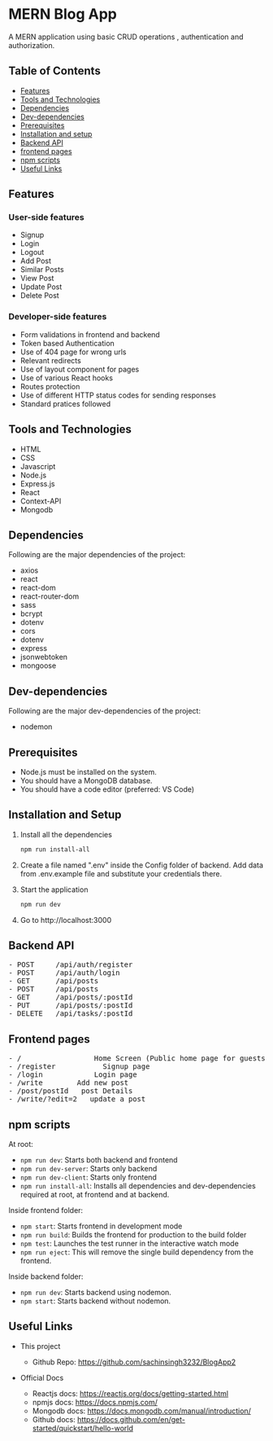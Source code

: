 # MERN Blog App

A MERN application using basic CRUD operations , authentication and authorization.

## Table of Contents

- [Features](#features)
- [Tools and Technologies](#tools-and-technologies)
- [Dependencies](#dependencies)
- [Dev-dependencies](#dev-dependencies)
- [Prerequisites](#prerequisites)
- [Installation and setup](#installation-and-setup)
- [Backend API](#backend-api)
- [frontend pages](#frontend-pages)
- [npm scripts](#npm-scripts)
- [Useful Links](#useful-links)

## Features

### User-side features

- Signup
- Login
- Logout
- Add Post
- Similar Posts
- View Post
- Update Post
- Delete Post

### Developer-side features

- Form validations in frontend and backend
- Token based Authentication
- Use of 404 page for wrong urls
- Relevant redirects
- Use of layout component for pages
- Use of various React hooks
- Routes protection
- Use of different HTTP status codes for sending responses
- Standard pratices followed

## Tools and Technologies

- HTML
- CSS
- Javascript
- Node.js
- Express.js
- React
- Context-API
- Mongodb

## Dependencies

Following are the major dependencies of the project:

- axios
- react
- react-dom
- react-router-dom
- sass
- bcrypt
- dotenv
- cors
- dotenv
- express
- jsonwebtoken
- mongoose

## Dev-dependencies

Following are the major dev-dependencies of the project:

- nodemon

## Prerequisites

- Node.js must be installed on the system.
- You should have a MongoDB database.
- You should have a code editor (preferred: VS Code)

## Installation and Setup

1. Install all the dependencies

   ```sh
   npm run install-all
   ```

2. Create a file named ".env" inside the Config folder of backend. Add data from .env.example file and substitute your credentials there.

3. Start the application

   ```sh
   npm run dev
   ```

4. Go to http://localhost:3000

## Backend API

<pre>
- POST     /api/auth/register
- POST     /api/auth/login
- GET      /api/posts
- POST     /api/posts
- GET      /api/posts/:postId
- PUT      /api/posts/:postId
- DELETE   /api/tasks/:postId
</pre>

## Frontend pages

<pre>
- /                 Home Screen (Public home page for guests and private dashboard (tasks) for logged-in users)
- /register           Signup page
- /login            Login page
- /write        Add new post
- /post/postId   post Details
- /write/?edit=2   update a post
</pre>

## npm scripts

At root:

- `npm run dev`: Starts both backend and frontend
- `npm run dev-server`: Starts only backend
- `npm run dev-client`: Starts only frontend
- `npm run install-all`: Installs all dependencies and dev-dependencies required at root, at frontend and at backend.

Inside frontend folder:

- `npm start`: Starts frontend in development mode
- `npm run build`: Builds the frontend for production to the build folder
- `npm test`: Launches the test runner in the interactive watch mode
- `npm run eject`: This will remove the single build dependency from the frontend.

Inside backend folder:

- `npm run dev`: Starts backend using nodemon.
- `npm start`: Starts backend without nodemon.

## Useful Links

- This project

  - Github Repo: https://github.com/sachinsingh3232/BlogApp2

- Official Docs

  - Reactjs docs: https://reactjs.org/docs/getting-started.html
  - npmjs docs: https://docs.npmjs.com/
  - Mongodb docs: https://docs.mongodb.com/manual/introduction/
  - Github docs: https://docs.github.com/en/get-started/quickstart/hello-world

